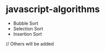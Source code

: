 # javascript-algorithms

-  Bubble Sort
-  Selection Sort
-  Insertion Sort

// Others will be added
